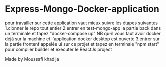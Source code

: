 # Express-Mongo-Docker-application
pour travailler sur cette application vaut mieux suivre les étapes suivantes
1.clonner le repo tout entier
2.entrer en test-mongo-app la partie back dans un terminale et tapez "docker-compose up"
NB qu-il vous faut avoir docker déjà sur la machine et l'application docker desktop est ouverte
3.entrer sur la partie frontenf appelée ui sur ce projet et tapez en terminale "npm start" pour compiler builder et executer le ReactJs project

Made by Moussafi khadija

